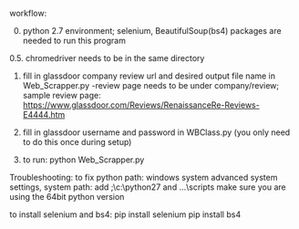 workflow:

0. python 2.7 environment; selenium, BeautifulSoup(bs4) packages are needed to run this program

0.5. chromedriver needs to be in the same directory 

1. fill in glassdoor company review url and desired output file name in Web_Scrapper.py
	-review page needs to be under company/review; sample review page: https://www.glassdoor.com/Reviews/RenaissanceRe-Reviews-E4444.htm

2. fill in glassdoor username and password in WBClass.py (you only need to do this once during setup)

3. to run: python Web_Scrapper.py


Troubleshooting: 
to fix python path: windows system advanced system settings, system path: add ;\c:\python27 and ...\scripts
make sure you are using the 64bit python version

to install selenium and bs4:
 	pip install selenium
 	pip install bs4